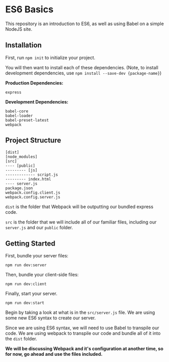 # ES6 Basics

This repository is an introduction to ES6, as well as using Babel on a simple NodeJS site.

## Installation

First, run `npm init` to initialize your project.

You will then want to install each of these dependencies. (Note, to install development dependencies, use `npm install --save-dev {package-name}`)

**Production Dependencies:**
```
express
```
**Development Dependencies:**
```
babel-core
babel-loader
babel-preset-latest
webpack
```

## Project Structure

```
[dist]
[node_modules]
[src]
---- [public]
--------- [js]
------------- script.js
--------- index.html
---- server.js
package.json
webpack.config.client.js
webpack.config.server.js
```

`dist` is the folder that Webpack will be outputting our bundled express code.

`src` is the folder that we will include all of our familiar files, including our `server.js` and our `public` folder.

## Getting Started

First, bundle your server files:
```
npm run dev:server
```

Then, bundle your client-side files:
```
npm run dev:client
```

Finally, start your server.
```
npm run dev:start
```

Begin by taking a look at what is in the `src/server.js` file. We are using some new ES6 syntax to create our server.

Since we are using ES6 syntax, we will need to use Babel to transpile our code. We are using webpack to transpile our code and bundle all of it into the `dist` folder.

**We will be discussing Webpack and it's configuration at another time, so for now, go ahead and use the files included.**
